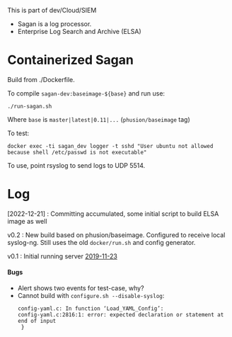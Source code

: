 This is part of dev/Cloud/SIEM

- Sagan is a log processor.
- Enterprise Log Search and Archive (ELSA)


# Containerized Sagan

Build from ./Dockerfile.

To compile `sagan-dev:baseimage-${base}` and run use:
```
./run-sagan.sh
```
Where `base` is `master|latest|0.11|...` (`phusion/baseimage` tag)

To test:
```
docker exec -ti sagan_dev logger -t sshd "User ubuntu not allowed because shell /etc/passwd is not executable"
```

To use, point rsyslog to send logs to UDP 5514.


# Log

[2022-12-21]
: Committing accumulated, some initial script to build ELSA image as well

v0.2
: New build based on phusion/baseimage. Configured to receive local syslog-ng.
  Still uses the old `docker/run.sh` and config generator.

v0.1
: Initial running server [2019-11-23](log/2019-11-23.md)

#### Bugs
- Alert shows two events for test-case, why?
- Cannot build with `configure.sh --disable-syslog`:
  ```
  config-yaml.c: In function ‘Load_YAML_Config’:
  config-yaml.c:2816:1: error: expected declaration or statement at end of input
   }
  ```
